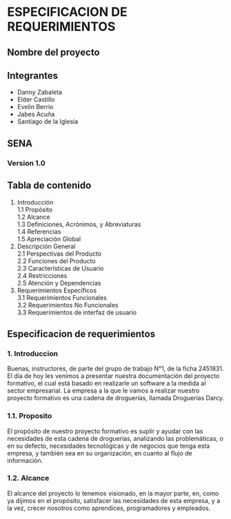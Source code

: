 # ESPECIFICACION DE REQUERIMIENTOS

## Nombre del proyecto



## Integrantes

* Danny Zabaleta
* Elder Castillo
* Evelin Berrio
* Jabes Acuña
* Santiago de la Iglesia

## SENA

### Version 1.0


## Tabla de contenido

1.	Introducción  
1.1	Propósito  
1.2	Alcance  
1.3	Definiciones, Acrónimos, y Abreviaturas  
1.4	Referencias  
1.5	Apreciación Global  
2.	Descripción General  
2.1	Perspectivas del Producto  
2.2	Funciones del Producto  
2.3	Características de Usuario  
2.4	Restricciones  
2.5	Atención y Dependencias  
3.	Requerimientos Específicos  
3.1	Requerimientos Funcionales  
3.2	Requerimientos No Funcionales  
3.3	Requerimientos de interfaz de usuario  

## Especificacion de requerimientos

### 1. Introduccion

Buenas, instructores, de parte del grupo de trabajo N°1, de la ficha 2451831. El día de hoy les venimos a presentar nuestra documentación del proyecto formativo, el cual está basado en realizarle un software a la medida al sector empresarial. La empresa a la que le vamos a realizar nuestro proyecto formativo es una cadena de droguerías, llamada Droguerías Darcy.

### 1.1. Proposito

El propósito de nuestro proyecto formativo es suplir y ayudar con las necesidades de esta cadena de droguerías, analizando las problemáticas, o en su defecto, necesidades tecnológicas y de negocios que tenga esta empresa, y también sea en su organización, en cuanto al flujo de información.

### 1.2. Alcance

El alcance del proyecto lo tenemos visionado, en la mayor parte, en, como ya dijimos en el propósito, satisfacer las necesidades de esta empresa, y a la vez, crecer nosotros como aprendices, programadores y empleados.

